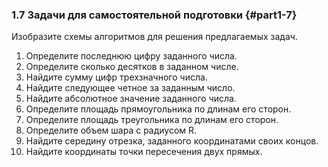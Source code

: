 ﻿### 1.7 Задачи для самостоятельной подготовки {#part1-7}

Изобразите схемы алгоритмов для решения предлагаемых задач.

1. Определите последнюю цифру заданного числа.
2. Определите сколько десятков в заданном числе.
3. Найдите сумму цифр трехзначного числа.
4. Найдите следующее четное за заданным число.
5. Найдите абсолютное значение заданного числа.
6. Определите площадь прямоугольника по длинам его сторон.
7. Определите площадь треугольника по длинам его сторон.
8. Определите объем шара с радиусом R.
9. Найдите середину отрезка, заданного координатами своих концов.
10. Найдите координаты точки пересечения двух прямых.
